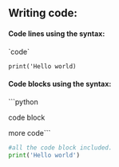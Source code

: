 [//]: # (code)

## Writing code:

#### Code lines using the syntax:
\`code` 

`print('Hello world)`

#### Code blocks using the syntax:
\```python

code block

more code``` 

```python
#all the code block included.
print('Hello world')
```